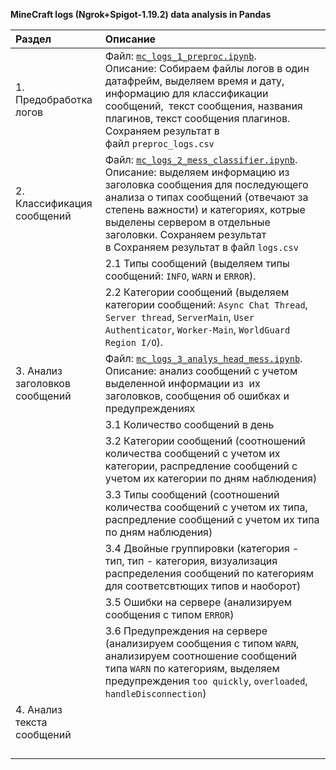 **MineCraft logs (Ngrok+Spigot-1.19.2)  data analysis in Pandas**

| Раздел                         | Описание                                                                                                                                                                                                                                                                                                                                                                               |
|:------------------------------ |:-------------------------------------------------------------------------------------------------------------------------------------------------------------------------------------------------------------------------------------------------------------------------------------------------------------------------------------------------------------------------------------- |
| 1. Предобработка логов         | Файл: [`mc_logs_1_preproc.ipynb`](https://github.com/vi-bo/minecraft_log/blob/main/mc_logs_1_preproc.ipynb). Описание: Собираем файлы логов в один датафрейм, выделяем время и дату, информацию для классификации сообщений,  текст сообщения, названия плагинов, текст сообщения плагинов. Сохраняем результат в файл `preproc_logs.csv`                                              |
| 2. Классификация сообщений     | Файл: [`mc_logs_2_mess_classifier.ipynb`](https://github.com/vi-bo/minecraft_log/blob/main/mc_logs_2_mess_classifier.ipynb).  Описание: выделяем информацию из заголовка сообщения для последующего анализа о типах сообщений (отвечают за степень важности) и категориях, котрые выделены сервером в отдельные заголовки. Сохраняем результат в Сохраняем результат в файл `logs.csv` |
|                                | 2.1 Типы сообщений (выделяем типы сообщений: `INFO`, `WARN` и `ERROR`).                                                                                                                                                                                                                                                                                                                |
|                                | 2.2 Категории сообщений (выделяем категории сообщений: `Async Chat Thread`, `Server thread`, `ServerMain`, `User Authenticator`, `Worker-Main`, `WorldGuard Region I/O`).                                                                                                                                                                                                              |
| 3. Анализ заголовков сообщений | Файл: [`mc_logs_3_analys_head_mess.ipynb`](https://github.com/vi-bo/minecraft_log/blob/main/mc_logs_3_analys_head_mess.ipynb).  Описание: анализ сообщений с учетом выделенной информации из  их заголовков, сообщения об ошибках и предупреждениях                                                                                                                                    |
|                                | 3.1 Количество сообщений в день                                                                                                                                                                                                                                                                                                                                                        |
|                                | 3.2 Категории сообщений (соотношений количества сообщений с учетом их категории, распредление сообщений с учетом их категории по дням наблюдения)                                                                                                                                                                                                                                      |
|                                | 3.3 Типы сообщений (соотношений количества сообщений с учетом их типа, распредление сообщений с учетом их типа по дням наблюдения)                                                                                                                                                                                                                                                     |
|                                | 3.4 Двойные группировки (категория - тип, тип - категория, визуализация распределения сообщений по категориям для соответсвтющих типов и наоборот)                                                                                                                                                                                                                                     |
|                                | 3.5 Ошибки на сервере (анализируем сообщения с типом `ERROR`)                                                                                                                                                                                                                                                                                                                          |
|                                | 3.6 Предупреждения на сервере (анализируем сообщения с типом `WARN`, анализируем соотношение сообщений типа `WARN` по категориям, выделяем предупреждения `too quickly`, `overloaded`, `handleDisconnection`)                                                                                                                                                                          |
| 4. Анализ текста сообщений     |                                                                                                                                                                                                                                                                                                                                                                                        |
|                                |                                                                                                                                                                                                                                                                                                                                                                                        |
|                                |                                                                                                                                                                                                                                                                                                                                                                                        |
|                                |                                                                                                                                                                                                                                                                                                                                                                                        |
|                                |                                                                                                                                                                                                                                                                                                                                                                                        |
